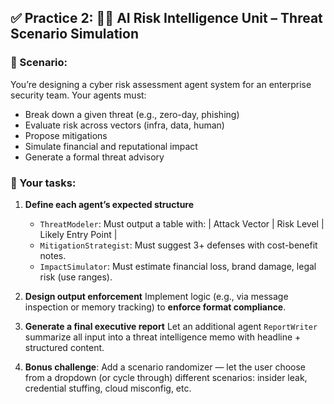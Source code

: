 ## ✅ Practice 2: 🕵️‍♀️ AI Risk Intelligence Unit – Threat Scenario Simulation

### 📘 Scenario:

You’re designing a cyber risk assessment agent system for an enterprise security team. Your agents must:

- Break down a given threat (e.g., zero-day, phishing)
- Evaluate risk across vectors (infra, data, human)
- Propose mitigations
- Simulate financial and reputational impact
- Generate a formal threat advisory

### 📌 Your tasks:

1. **Define each agent’s expected structure**

   - `ThreatModeler`: Must output a table with:
     \| Attack Vector | Risk Level | Likely Entry Point |
   - `MitigationStrategist`: Must suggest 3+ defenses with cost-benefit notes.
   - `ImpactSimulator`: Must estimate financial loss, brand damage, legal risk (use ranges).

2. **Design output enforcement**
   Implement logic (e.g., via message inspection or memory tracking) to **enforce format compliance**.

3. **Generate a final executive report**
   Let an additional agent `ReportWriter` summarize all input into a threat intelligence memo with headline + structured content.

4. **Bonus challenge**:
   Add a scenario randomizer — let the user choose from a dropdown (or cycle through) different scenarios: insider leak, credential stuffing, cloud misconfig, etc.
